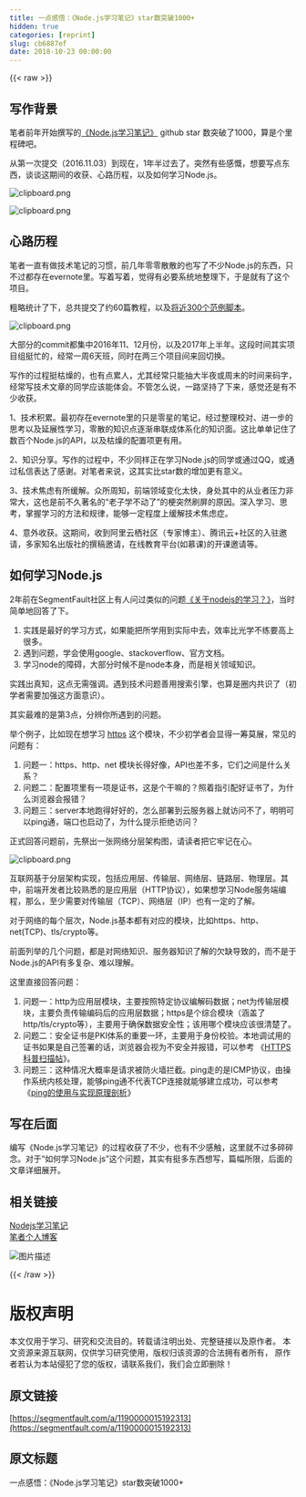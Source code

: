 ```yaml
---
title: 一点感悟：《Node.js学习笔记》star数突破1000+
hidden: true
categories: [reprint]
slug: cb6887ef
date: 2018-10-23 00:00:00
---
```


{{< raw >}}

                    
<h2 id="articleHeader0">写作背景</h2>
<p>笔者前年开始撰写的<a href="https://github.com/chyingp/nodejs-learning-guide" rel="nofollow noreferrer" target="_blank">《Node.js学习笔记》</a> github star 数突破了1000，算是个里程碑吧。</p>
<p>从第一次提交（2016.11.03）到现在，1年半过去了。突然有些感慨，想要写点东西，谈谈这期间的收获、心路历程，以及如何学习Node.js。</p>
<p><span class="img-wrap"><img src="https://static.alili.tech/img/bVbbUnn?w=956&amp;h=110" src="https://static.alili.tech/img/bVbbUnn?w=956&amp;h=110" alt="clipboard.png" title="clipboard.png" style="cursor: pointer; display: inline;"></span></p>
<p><span class="img-wrap"><img src="https://static.alili.tech/img/bVbbUno?w=1094&amp;h=362" src="https://static.alili.tech/img/bVbbUno?w=1094&amp;h=362" alt="clipboard.png" title="clipboard.png" style="cursor: pointer; display: inline;"></span></p>
<h2 id="articleHeader1">心路历程</h2>
<p>笔者一直有做技术笔记的习惯，前几年零零散散的也写了不少Node.js的东西，只不过都存在evernote里。写着写着，觉得有必要系统地整理下，于是就有了这个项目。</p>
<p>粗略统计了下，总共提交了约60篇教程，以及<a href="https://github.com/chyingp/nodejs-learning-guide/tree/master/examples" rel="nofollow noreferrer" target="_blank">将近300个范例脚本</a>。</p>
<p><span class="img-wrap"><img src="https://static.alili.tech/img/bVbbUnp?w=1630&amp;h=310" src="https://static.alili.tech/img/bVbbUnp?w=1630&amp;h=310" alt="clipboard.png" title="clipboard.png" style="cursor: pointer; display: inline;"></span></p>
<p>大部分的commit都集中2016年11、12月份，以及2017年上半年。这段时间其实项目组挺忙的，经常一周6天班，同时在两三个项目间来回切换。</p>
<p>写作的过程挺枯燥的，也有点累人，尤其经常只能抽大半夜或周末的时间来码字，经常写技术文章的同学应该能体会。不管怎么说，一路坚持了下来，感觉还是有不少收获。</p>
<p>1、技术积累。最初存在evernote里的只是零星的笔记，经过整理校对、进一步的思考以及延展性学习，零散的知识点逐渐串联成体系化的知识面。这比单单记住了数百个Node.js的API，以及枯燥的配置项更有用。</p>
<p>2、知识分享。写作的过程中，不少同样正在学习Node.js的同学或通过QQ，或通过私信表达了感谢。对笔者来说，这其实比star数的增加更有意义。</p>
<p>3、技术焦虑有所缓解。众所周知，前端领域变化太快，身处其中的从业者压力非常大，这也是前不久著名的“老子学不动了”的梗突然刷屏的原因。深入学习、思考，掌握学习的方法和规律，能够一定程度上缓解技术焦虑症。</p>
<p>4、意外收获。这期间，收到阿里云栖社区（专家博主）、腾讯云+社区的入驻邀请，多家知名出版社的撰稿邀请，在线教育平台(如慕课)的开课邀请等。</p>
<h2 id="articleHeader2">如何学习Node.js</h2>
<p>2年前在SegmentFault社区上有人问过类似的问题<a href="https://segmentfault.com/q/1010000006807385/a-1020000006811209">《关于nodejs的学习？》</a>，当时简单地回答了下。</p>
<ol>
<li>实践是最好的学习方式，如果能把所学用到实际中去，效率比光学不练要高上很多。</li>
<li>遇到问题，学会使用google、stackoverflow、官方文档。</li>
<li>学习node的障碍，大部分时候不是node本身，而是相关领域知识。</li>
</ol>
<p>实践出真知，这点无需强调。遇到技术问题善用搜索引擎，也算是圈内共识了（初学者需要加强这方面意识）。</p>
<p>其实最难的是第3点，分辨你所遇到的问题。</p>
<p>举个例子，比如现在想学习 <a href="https://nodejs.org/api/https.html" rel="nofollow noreferrer" target="_blank">https</a> 这个模块，不少初学者会显得一筹莫展，常见的问题有：</p>
<ol>
<li>问题一：https、http、net 模块长得好像，API也差不多，它们之间是什么关系？</li>
<li>问题二：配置项里有一项是证书，这是个干嘛的？照着指引配好证书了，为什么浏览器会报错？</li>
<li>问题三：server本地跑得好好的，怎么部署到云服务器上就访问不了，明明可以ping通，端口也启动了，为什么提示拒绝访问？</li>
</ol>
<p>正式回答问题前，先祭出一张网络分层架构图，请读者把它牢记在心。</p>
<p><span class="img-wrap"><img src="https://static.alili.tech/img/bVbbUnq?w=698&amp;h=474" src="https://static.alili.tech/img/bVbbUnq?w=698&amp;h=474" alt="clipboard.png" title="clipboard.png" style="cursor: pointer; display: inline;"></span></p>
<p>互联网基于分层架构实现，包括应用层、传输层、网络层、链路层、物理层。其中，前端开发者比较熟悉的是应用层（HTTP协议），如果想学习Node服务端编程，那么，至少需要对传输层（TCP）、网络层（IP）也有一定的了解。</p>
<p>对于网络的每个层次，Node.js基本都有对应的模块，比如https、http、net(TCP)、tls/crypto等。</p>
<p>前面列举的几个问题，都是对网络知识、服务器知识了解的欠缺导致的，而不是于Node.js的API有多复杂、难以理解。</p>
<p>这里直接回答问题：</p>
<ol>
<li>问题一：http为应用层模块，主要按照特定协议编解码数据；net为传输层模块，主要负责传输编码后的应用层数据；https是个综合模块（涵盖了http/tls/crypto等），主要用于确保数据安全性；该用哪个模块应该很清楚了。</li>
<li>问题二：安全证书是PKI体系的重要一环，主要用于身份校验。本地调试用的证书如果是自己签署的话，浏览器会视为不安全并报错，可以参考 《<a href="https://www.chyingp.com/posts/what-is-https/" rel="nofollow noreferrer" target="_blank">HTTPS科普扫描帖</a>》。</li>
<li>问题三：这种情况大概率是请求被防火墙拦截。ping走的是ICMP协议，由操作系统内核处理，能够ping通不代表TCP连接就能够建立成功，可以参考 《<a href="https://www.chyingp.com/posts/understanding-ping/" rel="nofollow noreferrer" target="_blank">ping的使用与实现原理剖析</a>》</li>
</ol>
<h2 id="articleHeader3">写在后面</h2>
<p>编写《Node.js学习笔记》的过程收获了不少，也有不少感触，这里就不过多碎碎念。对于“如何学习Node.js”这个问题，其实有挺多东西想写，篇幅所限，后面的文章详细展开。</p>
<h2 id="articleHeader4">相关链接</h2>
<p><a href="https://github.com/chyingp/nodejs-learning-guide" rel="nofollow noreferrer" target="_blank">Nodejs学习笔记</a><br><a href="http://www.chyingp.com" rel="nofollow noreferrer" target="_blank">笔者个人博客</a></p>
<p><span class="img-wrap"><img src="https://static.alili.tech/img/bVbbUnr?w=300&amp;h=390" src="https://static.alili.tech/img/bVbbUnr?w=300&amp;h=390" alt="图片描述" title="图片描述" style="cursor: pointer; display: inline;"></span></p>

                
{{< /raw >}}

# 版权声明
本文仅用于学习、研究和交流目的。转载请注明出处、完整链接以及原作者。
本文资源来源互联网，仅供学习研究使用，版权归该资源的合法拥有者所有，
原作者若认为本站侵犯了您的版权，请联系我们，我们会立即删除！

## 原文链接
[https://segmentfault.com/a/1190000015192313](https://segmentfault.com/a/1190000015192313)

## 原文标题
一点感悟：《Node.js学习笔记》star数突破1000+
